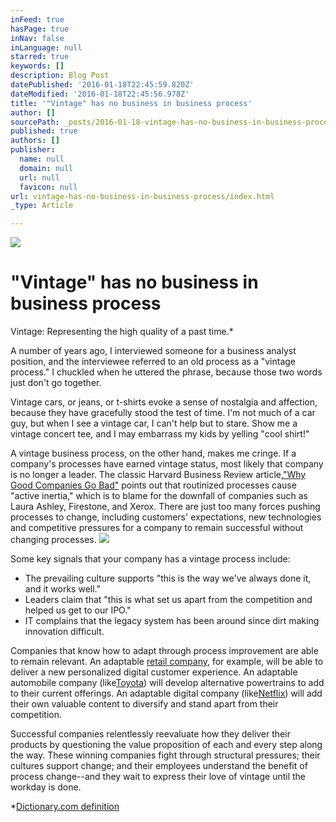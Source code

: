 ```yaml
---
inFeed: true
hasPage: true
inNav: false
inLanguage: null
starred: true
keywords: []
description: Blog Post
datePublished: '2016-01-18T22:45:59.820Z'
dateModified: '2016-01-18T22:45:56.978Z'
title: '"Vintage" has no business in business process'
author: []
sourcePath: _posts/2016-01-18-vintage-has-no-business-in-business-process.md
published: true
authors: []
publisher:
  name: null
  domain: null
  url: null
  favicon: null
url: vintage-has-no-business-in-business-process/index.html
_type: Article

---
```

![](https://the-grid-user-content.s3-us-west-2.amazonaws.com/c124faee-cb0c-423a-93dd-45df22080ec0.jpg)

# "Vintage" has no business in business process

Vintage: Representing the high quality of a past time.\*

A number of years ago, I interviewed someone for a business analyst position, and the interviewee referred to an old process as a "vintage process." I chuckled when he uttered the phrase, because those two words just don't go together.

Vintage cars, or jeans, or t-shirts evoke a sense of nostalgia and affection, because they have gracefully stood the test of time. I'm not much of a car guy, but when I see a vintage car, I can't help but to stare. Show me a vintage concert tee, and I may embarrass my kids by yelling "cool shirt!"

A vintage business process, on the other hand, makes me cringe.  If a company's processes have earned vintage status, most likely that company is no longer a leader. The classic Harvard Business Review article,["Why Good Companies Go Bad"][0] points out that routinized processes cause "active inertia," which is to blame for the downfall of companies such as Laura Ashley, Firestone, and Xerox. There are just too many forces pushing processes to change, including customers' expectations, new technologies and competitive pressures for a company to remain successful without changing processes. ![](https://the-grid-user-content.s3-us-west-2.amazonaws.com/9b29f390-f794-4f43-a907-97cffc662155.png)

Some key signals that your company has a vintage process include:

* The prevailing culture supports "this is the way we've always done it, and it works well."
* Leaders claim that "this is what set us apart from the competition and helped us get to our IPO."
* IT complains that the legacy system has been around since dirt making innovation difficult.

Companies that know how to adapt through process improvement are able to remain relevant. An adaptable [retail company][1], for example, will be able to deliver a new personalized digital customer experience. An adaptable automobile company (like[Toyota][2]) will develop alternative powertrains to add to their current offerings. An adaptable digital company (like[Netflix][3]) will add their own valuable content to diversify and stand apart from their competition.  

Successful companies relentlessly reevaluate how they deliver their products by questioning the value proposition of each and every step along the way. These winning companies fight through structural pressures; their cultures support change; and their employees understand the benefit of process change--and they wait to express their love of vintage until the workday is done.

\*[Dictionary.com definition][4]

[0]: https://hbr.org/1999/07/why-good-companies-go-bad
[1]: http://www.cmswire.com/digital-experience/speed-read-heres-how-retailers-can-lose-business/
[2]: http://www.fastcompany.com/3039603/most-innovative-companies-2015/toyota
[3]: http://www.forbes.com/sites/dorothypomerantz/2014/08/20/how-a-culture-of-innovation-could-win-netflix-some-emmys/#2715e4857a0b6ec060ea3260
[4]: http://dictionary.reference.com/browse/vintage